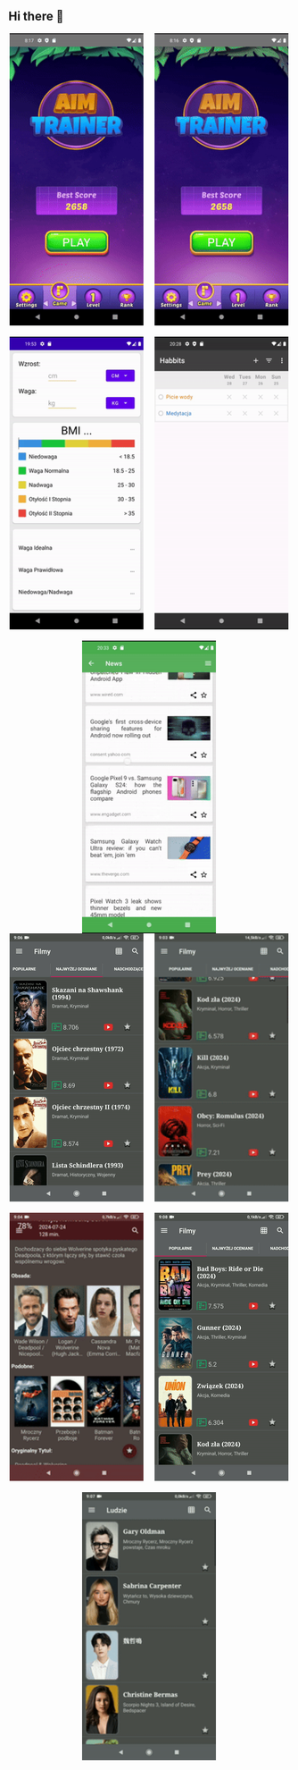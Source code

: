 ## Hi there 👋

<div style="display: flex; flex-wrap: wrap; justify-content: center; gap: 20px;">

  <img src="https://github.com/anddev404/anddev404/blob/main/gifs/aim_trainer_game.gif?raw=true" alt="GIF 1" style="max-width: 100%; height: auto; width: 240px;">
 
 <img src="https://github.com/anddev404/anddev404/blob/main/gifs/aim_trainer_log_in.gif?raw=true" alt="GIF 2" style="max-width: 100%; height: auto; width: 240px;">
 
 <img src="https://github.com/anddev404/anddev404/blob/main/gifs/calculator.gif?raw=true" alt="GIF 3" style="max-width: 100%; height: auto; width: 240px;">
 
 <img src="https://github.com/anddev404/anddev404/blob/main/gifs/habits.gif?raw=true" alt="GIF 4" style="max-width: 100%; height: auto; width: 240px;">
 
 <img src="https://github.com/anddev404/anddev404/blob/main/gifs/tech_news.gif?raw=true" alt="GIF 4" style="max-width: 100%; height: auto; width: 240px;">
</div>

<div style="display: flex; flex-wrap: wrap; justify-content: center; gap: 20px;">

  <img src="https://github.com/anddev404/anddev404/blob/main/gifs/movie_guide/movie_guide_favourite.gif?raw=true" alt="GIF 1" style="max-width: 100%; height: auto; width: 240px;">
 
 <img src="https://github.com/anddev404/anddev404/blob/main/gifs/movie_guide/movie_guide_movie.gif?raw=true" alt="GIF 2" style="max-width: 100%; height: auto; width: 240px;">
 
 <img src="https://github.com/anddev404/anddev404/blob/main/gifs/movie_guide/movie_guide_people.gif?raw=true" alt="GIF 3" style="max-width: 100%; height: auto; width: 240px;">
 
 <img src="https://github.com/anddev404/anddev404/blob/main/gifs/movie_guide/movie_guide_searching.gif?raw=true" alt="GIF 4" style="max-width: 100%; height: auto; width: 240px;">
 
 <img src="https://github.com/anddev404/anddev404/blob/main/gifs/movie_guide/movie_guide_views.gif?raw=true" alt="GIF 4" style="max-width: 100%; height: auto; width: 240px;">
</div>
<!--
**anddev404/anddev404** is a ✨ _special_ ✨ repository because its `README.md` (this file) appears on your GitHub profile.

Here are some ideas to get you started:

- 🔭 I’m currently working on ...
- 🌱 I’m currently learning ...
- 👯 I’m looking to collaborate on ...
- 🤔 I’m looking for help with ...
- 💬 Ask me about ...
- 📫 How to reach me: ...
- 😄 Pronouns: ...
- ⚡ Fun fact: ...
-->

